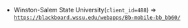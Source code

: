  - Winston-Salem State University(`client_id=488`) => [`https://blackboard.wssu.edu/webapps/Bb-mobile-bb_bb60/`](https://blackboard.wssu.edu/webapps/Bb-mobile-bb_bb60/)
